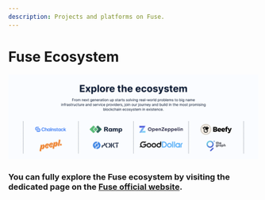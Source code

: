 ```yaml
---
description: Projects and platforms on Fuse.
---
```


# Fuse Ecosystem

![](<../.gitbook/assets/image (1) (1).png>)

### You can fully explore the Fuse ecosystem by visiting the dedicated page on the [Fuse official website](https://fuse.io/ecosystem).
